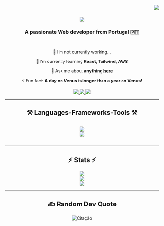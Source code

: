 <img align="right" src="https://visitor-badge.laobi.icu/badge?page_id=salesp07.p1resruben" />

<h1 align="center">
    <img src="https://readme-typing-svg.herokuapp.com/?font=Righteous&size=35&center=true&vCenter=true&width=500&height=70&duration=4000&lines=Hi+There!+👋;+I'm+Rúben+Pires!;" />
</h1>

<h3 align="center">A passionate Web developer from Portugal 🇵🇹</h3>

<br/>

<div align="center">
 
 🔭 I’m not currently working...
 
 🌱 I’m currently learning **React, Tailwind, AWS**

💬 Ask me about **anything [here](https://github.com/p1resruben/p1resruben/issues)**

⚡ Fun fact: **A day on Venus is longer than a year on Venus!**

 </div>
 
<div align="center"> 
  <a href="mailto:rubendominguespires@gmail.com">
    <img src="https://img.shields.io/badge/Gmail-333333?style=for-the-badge&logo=gmail&logoColor=red" />
  </a>
  <a href="https://linkedin.com/in/rúben-pires-8387982a1" target="_blank">
    <img src="https://img.shields.io/badge/LinkedIn-0077B5?style=for-the-badge&logo=linkedin&logoColor=white" target="_blank" />
  </a>
  <a href="https://p1resruben.github.io" target="_blank">
     <img src="https://img.shields.io/badge/Portfolio-FF5722?style=for-the-badge&logo=todoist&logoColor=white" target="_blank" /> <!-- sqlite, safari, google-chrome are other good icon options -->
  </a>
</div>

 <hr/>
 
<h2 align="center">⚒️ Languages-Frameworks-Tools ⚒️</h2>
<br/>
<div align="center">
    <img src="https://skillicons.dev/icons?i=react,bootstrap,html,css,vscode,github,tailwind,git,postman" /><br/>
    <img src="https://skillicons.dev/icons?i=wordpress,python,javascript,c,java,php,django" /><br>
</div>

<br/>
<hr/>

<h2 align="center">⚡ Stats ⚡</h2>

<p align="center">
  <img src="https://github-readme-stats.vercel.app/api?username=p1resruben&theme=dark&hide_border=false&include_all_commits=true&count_private=true"/><br/>
  <img src="https://github-readme-streak-stats.herokuapp.com/?user=p1resruben&theme=dark&hide_border=false"/><br/>
  <img src="https://github-readme-stats.vercel.app/api/top-langs/?username=p1resruben&theme=dark&hide_border=false&include_all_commits=true&count_private=true&layout=compact"/>
</p>

<hr/>
<h2 align="center"> ✍️ Random Dev Quote </h2>

<p align="center">
  <img src="https://quotes-github-readme.vercel.app/api?type=vetical&theme=dark" alt="Citação">
</p>

